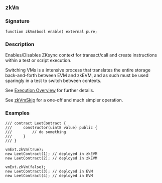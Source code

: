 ## `zkVm`

### Signature

```solidity
function zkVm(bool enable) external pure;
```

### Description

Enables/Disables ZKsync context for transact/call and create instructions within a test or script execution.

Switching VMs is a intensive process that translates the entire storage back-and-forth between EVM and zkEVM, and as such must be used sparingly in a test to switch between contexts. 

See [Execution Overview](../execution-overview.md#execution-overview) for further details.

See [zkVmSkip](./zk-vm-skip.md) for a one-off and much simpler operation.

### Examples

```solidity
/// contract LeetContract {
///     constructor(uint8 value) public {
///         // do something
///     }
/// }

vmExt.zkVm(true);
new LeetContract(1); // deployed in zkEVM
new LeetContract(2); // deployed in zkEVM

vmExt.zkVm(false);
new LeetContract(3); // deployed in EVM
new LeetContract(4); // deployed in EVM
```

